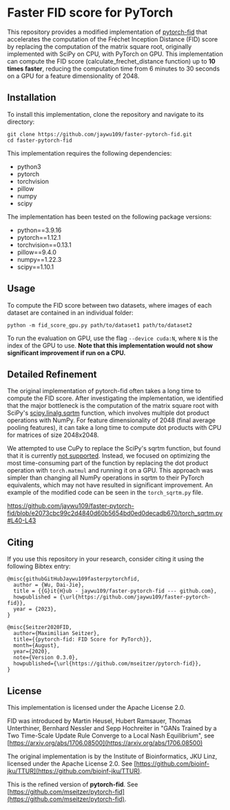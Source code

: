 # Faster FID score for PyTorch

This repository provides a modified implementation of [pytorch-fid](https://github.com/mseitzer/pytorch-fid) that accelerates the computation of the Fréchet Inception Distance (FID) score by replacing the computation of the matrix square root, originally implemented with SciPy on CPU, with PyTorch on GPU. This implementation can compute the FID score (calculate_frechet_distance function) up to **10 times faster**, reducing the computation time from 6 minutes to 30 seconds on a GPU for a feature dimensionality of 2048.

## Installation

To install this implementation, clone the repository and navigate to its directory:
```
git clone https://github.com/jaywu109/faster-pytorch-fid.git
cd faster-pytorch-fid
```
This implementation requires the following dependencies:
- python3
- pytorch
- torchvision
- pillow
- numpy
- scipy

The implementation has been tested on the following package versions:
- python==3.9.16 
- pytorch==1.12.1
- torchvision==0.13.1
- pillow==9.4.0 
- numpy==1.22.3  
- scipy==1.10.1 

## Usage

To compute the FID score between two datasets, where images of each dataset are contained in an individual folder:
```
python -m fid_score_gpu.py path/to/dataset1 path/to/dataset2
```

To run the evaluation on GPU, use the flag `--device cuda:N`, where `N` is the index of the GPU to use. **Note that this implementation would not show significant improvement if run on a CPU.**

## Detailed Refinement

The original implementation of pytorch-fid often takes a long time to compute the FID score. After investigating the implementation, we identified that the major bottleneck is the computation of the matrix square root with SciPy's [scipy.linalg.sqrtm](https://github.com/scipy/scipy/blob/v1.10.1/scipy/linalg/_matfuncs_sqrtm.py#L117-L210) function, which involves multiple dot product operations with NumPy. For feature dimensionality of 2048 (final average pooling features), it can take a long time to compute dot products with CPU for matrices of size 2048x2048.

We attempted to use CuPy to replace the SciPy's sqrtm function, but found that it is currently [not supported](https://docs.cupy.dev/en/stable/reference/comparison.html). Instead, we focused on optimizing the most time-consuming part of the function by replacing the dot product operation with `torch.matmul` and running it on a GPU. This approach was simpler than changing all NumPy operations in sqrtm to their PyTorch equivalents, which may not have resulted in significant improvement. An example of the modified code can be seen in the `torch_sqrtm.py` file.

https://github.com/jaywu109/faster-pytorch-fid/blob/e2073cbc99c2d4840d60b5654bd0ed0decadb670/torch_sqrtm.py#L40-L43


## Citing

If you use this repository in your research, consider citing it using the following Bibtex entry:

```
@misc{githubGitHubJaywu109fasterpytorchfid,
  author = {Wu, Dai-Jie},
  title = {{G}it{H}ub - jaywu109/faster-pytorch-fid --- github.com},
  howpublished = {\url{https://github.com/jaywu109/faster-pytorch-fid}},
  year = {2023},
}

@misc{Seitzer2020FID,
  author={Maximilian Seitzer},
  title={{pytorch-fid: FID Score for PyTorch}},
  month={August},
  year={2020},
  note={Version 0.3.0},
  howpublished={\url{https://github.com/mseitzer/pytorch-fid}},
}
```

## License

This implementation is licensed under the Apache License 2.0.

FID was introduced by Martin Heusel, Hubert Ramsauer, Thomas Unterthiner, Bernhard Nessler and Sepp Hochreiter in "GANs Trained by a Two Time-Scale Update Rule Converge to a Local Nash Equilibrium", see [https://arxiv.org/abs/1706.08500](https://arxiv.org/abs/1706.08500)

The original implementation is by the Institute of Bioinformatics, JKU Linz, licensed under the Apache License 2.0.
See [https://github.com/bioinf-jku/TTUR](https://github.com/bioinf-jku/TTUR).

This is the refined version of **pytorch-fid**. See [https://github.com/mseitzer/pytorch-fid](https://github.com/mseitzer/pytorch-fid).
